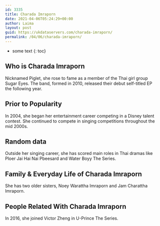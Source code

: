 ```yaml
---
id: 3335
title: Charada Imraporn
date: 2021-04-06T05:24:29+00:00
author: Laima
layout: post
guid: https://ukdataservers.com/charada-imraporn/
permalink: /04/06/charada-imraporn/
---
```


* some text
{: toc}


## Who is Charada Imraporn
                  
                  
                  
Nicknamed Piglet, she rose to fame as a member of the Thai girl group Sugar Eyes. The band, formed in 2010, released their debut self-titled EP the following year. 
                  
              
            
              
            
                
                
                
## Prior to Popularity
                  
                  
                  
In 2004, she began her entertainment career competing in a Disney talent contest. She continued to compete in singing competitions throughout the mid 2000s. 
                  
              
            
              
            
                
                
                
## Random data
                  
                  
                  
Outside her singing career, she has scored main roles in Thai dramas like  Ploer Jai Hai Nai Pbeesard and Water Boyy The Series. 
                  
              
            
              
            
                
                
                
## Family & Everyday Life of Charada Imraporn
                  
                  
                  
She has two older sisters, Noey Warattha Imraporn and Jam Charattha Imraporn. 
                  
              
            
              
            
                
                
                
## People Related With Charada Imraporn
                  
                  
                  
In 2016, she joined Victor Zheng in U-Prince The Series. 
                  
              
            
              
            
                
              
            
              
              
            
            
              
            
          
          
          